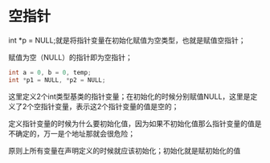 # 空指针

int \*p = NULL;就是将指针变量在初始化赋值为空类型，也就是赋值空指针；

赋值为空（NULL）的指针即为空指针；

```cpp
int a = 0, b = 0, temp;
int *p1 = NULL, *p2 = NULL;
```

这里定义2个int类型基类的指针变量；在初始化的时候分别赋值NULL，这里是定义了2个空指针变量，表示这2个指针变量的值是空的；

定义指针变量的时候为什么要初始化值，因为如果不初始化值那么指针变量的值是不确定的，万一是个地址那就会很危险；

原则上所有变量在声明定义的时候就应该初始化；初始化就是赋初始化的值